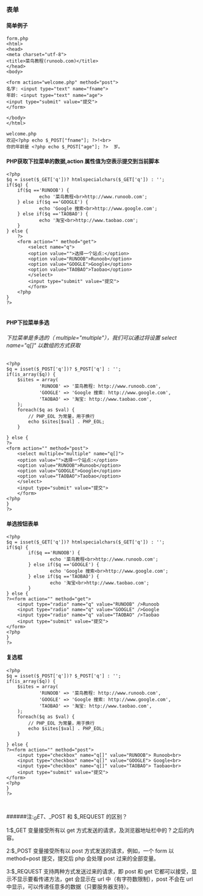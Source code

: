 ### 表单

#### 简单例子
````
form.php
<html>
<head>
<meta charset="utf-8">
<title>菜鸟教程(runoob.com)</title>
</head>
<body>
 
<form action="welcome.php" method="post">
名字: <input type="text" name="fname">
年龄: <input type="text" name="age">
<input type="submit" value="提交">
</form>
 
</body>
</html>

welcome.php
欢迎<?php echo $_POST["fname"]; ?>!<br>
你的年龄是 <?php echo $_POST["age"]; ?>  岁。
````


#### PHP获取下拉菜单的数据,action 属性值为空表示提交到当前脚本
```
<?php
$q = isset($_GET['q'])? htmlspecialchars($_GET['q']) : '';
if($q) {
	if($q =='RUNOOB') {
			echo '菜鸟教程<br>http://www.runoob.com';
	} else if($q =='GOOGLE') {
			echo 'Google 搜索<br>http://www.google.com';
	} else if($q =='TAOBAO') {
			echo '淘宝<br>http://www.taobao.com';
	}
} else {
	?>
	<form action="" method="get"> 
		<select name="q">
		<option value="">选择一个站点:</option>
		<option value="RUNOOB">Runoob</option>
		<option value="GOOGLE">Google</option>
		<option value="TAOBAO">Taobao</option>
		</select>
		<input type="submit" value="提交">
		</form>
	<?php
}
?>


```

#### PHP下拉菜单多选
###### 下拉菜单是多选的（ multiple="multiple"），我们可以通过将设置 select name="q[]" 以数组的方式获取
````
<?php
$q = isset($_POST['q'])? $_POST['q'] : '';
if(is_array($q)) {
    $sites = array(
            'RUNOOB' => '菜鸟教程: http://www.runoob.com',
            'GOOGLE' => 'Google 搜索: http://www.google.com',
            'TAOBAO' => '淘宝: http://www.taobao.com',
    );
    foreach($q as $val) {
        // PHP_EOL 为常量，用于换行
        echo $sites[$val] . PHP_EOL;
    }
      
} else {
?>
<form action="" method="post"> 
    <select multiple="multiple" name="q[]">
    <option value="">选择一个站点:</option>
    <option value="RUNOOB">Runoob</option>
    <option value="GOOGLE">Google</option>
    <option value="TAOBAO">Taobao</option>
    </select>
    <input type="submit" value="提交">
    </form>
<?php
}
?>
````

#### 单选按钮表单
````
<?php
$q = isset($_GET['q'])? htmlspecialchars($_GET['q']) : '';
if($q) {
        if($q =='RUNOOB') {
                echo '菜鸟教程<br>http://www.runoob.com';
        } else if($q =='GOOGLE') {
                echo 'Google 搜索<br>http://www.google.com';
        } else if($q =='TAOBAO') {
                echo '淘宝<br>http://www.taobao.com';
        }
} else {
?><form action="" method="get"> 
    <input type="radio" name="q" value="RUNOOB" />Runoob
    <input type="radio" name="q" value="GOOGLE" />Google
    <input type="radio" name="q" value="TAOBAO" />Taobao
    <input type="submit" value="提交">
</form>
<?php
}
?>
````

#### 复选框 
````
<?php
$q = isset($_POST['q'])? $_POST['q'] : '';
if(is_array($q)) {
    $sites = array(
            'RUNOOB' => '菜鸟教程: http://www.runoob.com',
            'GOOGLE' => 'Google 搜索: http://www.google.com',
            'TAOBAO' => '淘宝: http://www.taobao.com',
    );
    foreach($q as $val) {
        // PHP_EOL 为常量，用于换行
        echo $sites[$val] . PHP_EOL;
    }
      
} else {
?><form action="" method="post"> 
    <input type="checkbox" name="q[]" value="RUNOOB"> Runoob<br> 
    <input type="checkbox" name="q[]" value="GOOGLE"> Google<br> 
    <input type="checkbox" name="q[]" value="TAOBAO"> Taobao<br>
    <input type="submit" value="提交">
</form>
<?php
}
?>



````


######注:$_GET、$_POST 和 $_REQUEST 的区别？

1:$_GET 变量接受所有以 get 方式发送的请求，及浏览器地址栏中的 ? 之后的内容。

2:$_POST 变量接受所有以 post 方式发送的请求，例如，一个 form 以 method=post 提交，提交后 php 会处理 post 过来的全部变量。

3:$_REQUEST 支持两种方式发送过来的请求，即 post 和 get 它都可以接受，显示不显示要看传递方法，get 会显示在 url 中（有字符数限制），post 不会在 url 中显示，可以传递任意多的数据（只要服务器支持）。